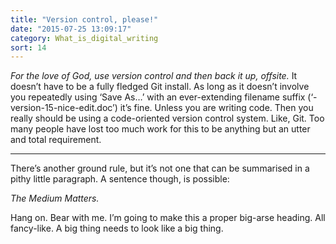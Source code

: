 ```yaml
---
title: "Version control, please!"
date: "2015-07-25 13:09:17"
category: What_is_digital_writing
sort: 14
---
```


*For the love of God, use version control and then back it up, offsite.*
It doesn’t have to be a fully fledged Git install. As long as it doesn’t
involve you repeatedly using ‘Save As…’ with an ever-extending filename
suffix (‘-version-15-nice-edit.doc’) it’s fine. Unless you
are writing code. Then you really should be using a code-oriented
version control system. Like, Git. Too many people have lost too much
work for this to be anything but an utter and total requirement.

<div class="not-on-separate-page" markdown="1">

***

There’s another ground rule, but it’s not one that can be summarised in
a pithy little paragraph. A sentence though, is possible:

*The Medium Matters.*

Hang on. Bear with me. I’m going to make this a proper big-arse heading.
All fancy-like. A big thing needs to look like a big thing.

</div>
